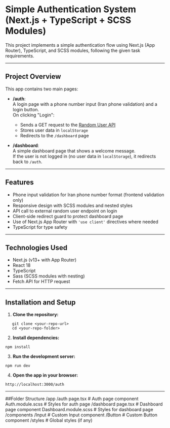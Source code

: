 # Simple Authentication System (Next.js + TypeScript + SCSS Modules)

This project implements a simple authentication flow using Next.js (App Router), TypeScript, and SCSS modules, following the given task requirements.

---

## Project Overview

This app contains two main pages:

- **/auth**:  
  A login page with a phone number input (Iran phone validation) and a login button.  
  On clicking "Login":  
  - Sends a GET request to the [Random User API](https://randomuser.me/api/?results=1&nat=us)  
  - Stores user data in `localStorage`  
  - Redirects to the `/dashboard` page  

- **/dashboard**:  
  A simple dashboard page that shows a welcome message.  
  If the user is not logged in (no user data in `localStorage`), it redirects back to `/auth`.

---

## Features

- Phone input validation for Iran phone number format (frontend validation only)  
- Responsive design with SCSS modules and nested styles  
- API call to external random user endpoint on login  
- Client-side redirect guard to protect dashboard page  
- Use of Next.js App Router with `'use client'` directives where needed  
- TypeScript for type safety  

---

## Technologies Used

- Next.js (v13+ with App Router)  
- React 18  
- TypeScript  
- Sass (SCSS modules with nesting)  
- Fetch API for HTTP request  

---

## Installation and Setup

1. **Clone the repository:**

```
   git clone <your-repo-url>
   cd <your-repo-folder>
```
2. **Install dependencies:**
```
npm install
```
3. **Run the development server:**
 ```
 npm run dev
 ```
4. **Open the app in your browser:**
```
http://localhost:3000/auth
```
---
##Folder Structure
/app
  /auth
    page.tsx            # Auth page component
    Auth.module.scss    # Styles for auth page
  /dashboard
    page.tsx            # Dashboard page component
    Dashboard.module.scss # Styles for dashboard page
/components
  /Input                # Custom Input component
  /Button               # Custom Button component
/styles                 # Global styles (if any)


